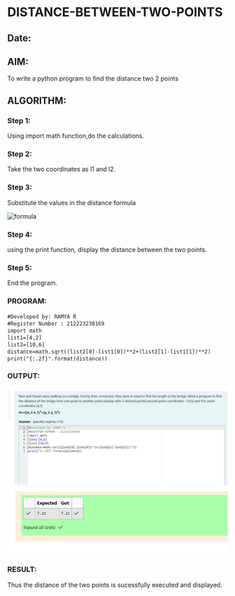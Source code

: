# DISTANCE-BETWEEN-TWO-POINTS
## Date:
## AIM:
To write a python program to find the distance two 2 points
## ALGORITHM:
### Step 1: 
   Using import math function,do the calculations.
### Step 2: 
   Take the two coordinates as l1 and l2.
### Step 3: 
   Substitute the values in the distance formula
   
   ![formula](/formula.JPG)
### Step 4: 
   using the print function, display the distance between the two points.
### Step 5: 
   End the program.
### PROGRAM:
```
#Developed by: RAMYA R
#Register Number : 212223230169
import math
list1=[4,2]
list2=[10,6]
distance=math.sqrt((list2[0]-list1[0])**2+(list2[1]-list1[1])**2)
print("{:.2f}".format(distance))
```

### OUTPUT:
![alt text](<3 in.png>)
![alt text](<3 ot.png>)
### RESULT:
Thus the distance of the two points is sucessfully executed and displayed.

